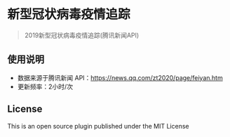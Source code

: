 # 新型冠状病毒疫情追踪

> 2019新型冠状病毒疫情追踪(腾讯新闻API)

## 使用说明

* 数据来源于腾讯新闻 API：https://news.qq.com/zt2020/page/feiyan.htm
* 更新频率：2小时/次

## License

This is an open source plugin published under the MIT License